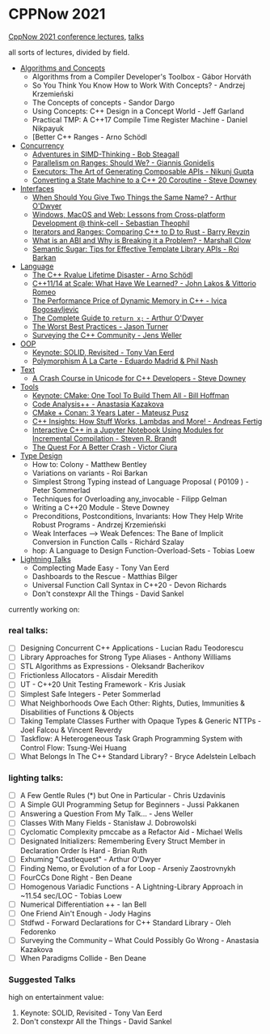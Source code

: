 # CPPNow 2021

[CppNow 2021 conference lectures](https://youtube.com/playlist?list=PL_AKIMJc4roXvFWuYzTL7Xe7j4qukOXPq), [talks](https://cppnow.org/history/2021/talks/)

all sorts of lectures, divided by field.

- [Algorithms and Concepts](Algorithms%20and%20Concepts.md)
  - Algorithms from a Compiler Developer's Toolbox - Gábor Horváth
  - So You Think You Know How to Work With Concepts? - Andrzej Krzemieński
  - The Concepts of concepts - Sandor Dargo
  - Using Concepts: C++ Design in a Concept World - Jeff Garland
  - Practical TMP: A C++17 Compile Time Register Machine - Daniel Nikpayuk
  - [Better C++ Ranges - Arno Schödl
- [Concurrency](Concurrency.md)
  - [Adventures in SIMD-Thinking - Bob Steagall](Concurrency.md#adventures-in-simd-thinking---bob-steagall)
  - [Parallelism on Ranges: Should We? - Giannis Gonidelis](Concurrency.mdd#parallelism-on-ranges-should-we---giannis-gonidelis)
  - [Executors: The Art of Generating Composable APIs - Nikunj Gupta](Concurrency.md#executors-the-art-of-generating-composable-apis---nikunj-gupta)
  - [Converting a State Machine to a C++ 20 Coroutine - Steve Downey](Concurrency.md#converting-a-state-machine-to-a-c-20-coroutine---steve-downey)
- [Interfaces](Interfaces.md)
  - [When Should You Give Two Things the Same Name? - Arthur O'Dwyer](Interfaces.md#when-should-you-give-two-things-the-same-name---arthur-odwyer)
  - [Windows, MacOS and Web: Lessons from Cross-platform Development @ think-cell - Sebastian Theophil](Interfaces.md#windows-macos-and-web-lessons-from-cross-platform-development--think-cell---sebastian-theophil)
  - [Iterators and Ranges: Comparing C++ to D to Rust - Barry Revzin](Interfaces.md#iterators-and-ranges-comparing-c-to-d-to-rust---barry-revzin)
  - [What is an ABI and Why is Breaking it a Problem? - Marshall Clow](Interfaces.md#what-is-an-abi-and-why-is-breaking-it-a-problem---marshall-clow)
  - [Semantic Sugar: Tips for Effective Template Library APIs - Roi Barkan](Interfaces.md#semantic-sugar-tips-for-effective-template-library-apis---roi-barkan)
- [Language](Language.md)
  - [The C++ Rvalue Lifetime Disaster - Arno Schödl](Language.md#the-c-rvalue-lifetime-disaster---arno-sch%C3%B6dl)
  - [C++11/14 at Scale: What Have We Learned? - John Lakos & Vittorio Romeo](Language.md#c1114-at-scale-what-have-we-learned---john-lakos--vittorio-romeo)
  - [The Performance Price of Dynamic Memory in C++ - Ivica Bogosavljevic](Language.md#the-performance-price-of-dynamic-memory-in-c---ivica-bogosavljevic)
  - [The Complete Guide to `return x;` - Arthur O'Dwyer](Language.md#the-complete-guide-to-return-x---arthur-odwyer)
  - [The Worst Best Practices - Jason Turner](Language.md#the-worst-best-practices---jason-turner)
  - [Surveying the C++ Community - Jens Weller](Language.md#surveying-the-c-community---jens-weller)
- [OOP](OOP.md)
  - [Keynote: SOLID, Revisited - Tony Van Eerd](OOP.md#keynote-solid-revisited---tony-van-eerd)
  - [Polymorphism À La Carte - Eduardo Madrid & Phil Nash](OOP.md#polymorphism-%C3%A0-la-carte---eduardo-madrid--phil-nas)
- [Text](Text.md)
  - [A Crash Course in Unicode for C++ Developers - Steve Downey](Text.md#a-crash-course-in-unicode-for-c-developers---steve-downey)
- [Tools](Tools.md)
  - [Keynote: CMake: One Tool To Build Them All - Bill Hoffman](Tools.md#keynote-cmake-one-tool-to-build-them-all---bill-hoffman)
  - [Code Analysis++ - Anastasia Kazakova](Tools.md#code-analysis---anastasia-kazakova)
  - [CMake + Conan: 3 Years Later - Mateusz Pusz](Tools.md#cmake--conan-3-years-later---mateusz-pusz)
  - [C++ Insights: How Stuff Works, Lambdas and More! - Andreas Fertig](Tools.md#c-insights-how-stuff-works-lambdas-and-more---andreas-fertig)
  - [Interactive C++ in a Jupyter Notebook Using Modules for Incremental Compilation - Steven R. Brandt](Tools.md#interactive-c-in-a-jupyter-notebook-using-modules-for-incremental-compilation---steven-r-brandt)
  - [The Quest For A Better Crash - Victor Ciura](Tools.md#the-quest-for-a-better-crash---victor-ciura)
- [Type Design](Type%20Design.md)
  - How to: Colony - Matthew Bentley
  - Variations on variants - Roi Barkan
  - Simplest Strong Typing instead of Language Proposal ( P0109 ) - Peter Sommerlad
  - Techniques for Overloading any_invocable - Filipp Gelman
  - Writing a C++20 Module - Steve Downey
  - Preconditions, Postconditions, Invariants: How They Help Write Robust Programs - Andrzej Krzemieński
  - Weak Interfaces --> Weak Defences: The Bane of Implicit Conversion in Function Calls - Richárd Szalay
  - hop: A Language to Design Function-Overload-Sets - Tobias Loew
- [Lightning Talks](Lightning%20Talks.md)
  - Complecting Made Easy - Tony Van Eerd
  - Dashboards to the Rescue - Matthias Bilger
  - Universal Function Call Syntax in C++20 - Devon Richards
  - Don't constexpr All the Things - David Sankel

currently working on:

### real talks:

- [ ] Designing Concurrent C++ Applications - Lucian Radu Teodorescu
- [ ] Library Approaches for Strong Type Aliases - Anthony Williams
- [ ] STL Algorithms as Expressions - Oleksandr Bacherikov
- [ ] Frictionless Allocators - Alisdair Meredith
- [ ] UT - C++20 Unit Testing Framework - Kris Jusiak
- [ ] Simplest Safe Integers - Peter Sommerlad
- [ ] What Neighborhoods Owe Each Other: Rights, Duties, Immunities & Disabilities of Functions & Objects
- [ ] Taking Template Classes Further with Opaque Types & Generic NTTPs - Joel Falcou & Vincent Reverdy
- [ ] Taskflow: A Heterogeneous Task Graph Programming System with Control Flow: Tsung-Wei Huang
- [ ] What Belongs In The C++ Standard Library? - Bryce Adelstein Lelbach

### lighting talks:

- [ ] A Few Gentle Rules (\*) but One in Particular - Chris Uzdavinis
- [ ] A Simple GUI Programming Setup for Beginners - Jussi Pakkanen
- [ ] Answering a Question From My Talk… - Jens Weller
- [ ] Classes With Many Fields - Stanisław J. Dobrowolski
- [ ] Cyclomatic Complexity pmccabe as a Refactor Aid - Michael Wells
- [ ] Designated Initializers: Remembering Every Struct Member in Declaration Order Is Hard - Brian Ruth
- [ ] Exhuming "Castlequest" - Arthur O'Dwyer
- [ ] Finding Nemo, or Evolution of a for Loop - Arseniy Zaostrovnykh
- [ ] FourCCs Done Right - Ben Deane
- [ ] Homogenous Variadic Functions - A Lightning-Library Approach in ~11.54 sec/LOC - Tobias Loew
- [ ] Numerical Differentiation ++ - Ian Bell
- [ ] One Friend Ain't Enough - Jody Hagins
- [ ] Stdfwd - Forward Declarations for C++ Standard Library - Oleh Fedorenko
- [ ] Surveying the Community – What Could Possibly Go Wrong - Anastasia Kazakova
- [ ] When Paradigms Collide - Ben Deane

### Suggested Talks

high on entertainment value:

1. Keynote: SOLID, Revisited - Tony Van Eerd
2. Don't constexpr All the Things - David Sankel
